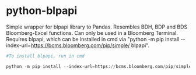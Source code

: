 # python-blpapi

Simple wrapper for blpapi library to Pandas. Resembles BDH, BDP and BDS Bloomberg-Excel functions. Can only be used in a Bloomberg Terminal. Requires blpapi, which can be installed in cmd via "python -m pip install --index-url=https://bcms.bloomberg.com/pip/simple/ blpapi".

```python
#To install blpapi, run in cmd

python -m pip install --index-url=https://bcms.bloomberg.com/pip/simple/ blpapi
```
